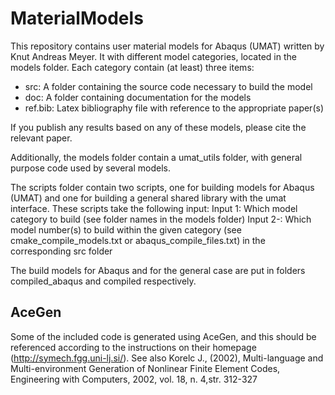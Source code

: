 # MaterialModels
This repository contains user material models for Abaqus (UMAT) written by Knut Andreas Meyer. 
It with different model categories, located in the models folder. Each category contain (at least) three items:
- src: A folder containing the source code necessary to build the model
- doc: A folder containing documentation for the models
- ref.bib: Latex bibliography file with reference to the appropriate paper(s)

If you publish any results based on any of these models, please cite the relevant paper. 

Additionally, the models folder contain a umat_utils folder, with general purpose code used by several models. 

The scripts folder contain two scripts, one for building models for Abaqus (UMAT) and one for building a general shared library with the umat interface. These scripts take the following input:
Input 1: Which model category to build (see folder names in the models folder)
Input 2-: Which model number(s) to build within the given category (see cmake_compile_models.txt or abaqus_compile_files.txt) in the corresponding src folder

The build models for Abaqus and for the general case are put in folders compiled_abaqus and compiled respectively. 

## AceGen
Some of the included code is generated using AceGen, and this should be referenced according to the instructions on their homepage (http://symech.fgg.uni-lj.si/). See also Korelc J., (2002), Multi-language and Multi-environment Generation of Nonlinear Finite Element Codes,  Engineering with Computers, 2002, vol. 18, n. 4,str. 312-327
